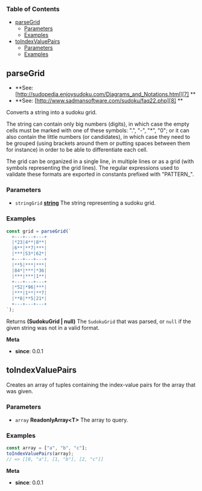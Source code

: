 <!-- Generated by documentation.js. Update this documentation by updating the source code. -->

### Table of Contents

-   [parseGrid][1]
    -   [Parameters][2]
    -   [Examples][3]
-   [toIndexValuePairs][4]
    -   [Parameters][5]
    -   [Examples][6]

## parseGrid

-   **See: [http://sudopedia.enjoysudoku.com/Diagrams_and_Notations.html][7]
    **
-   **See: [http://www.sadmansoftware.com/sudoku/faq22.php][8]
    **

Converts a string into a sudoku grid.

The string can contain only big numbers (digits), in which case the empty
cells must be marked with one of these symbols: ".", "-", "\*", "0"; or it
can also contain the little numbers (or candidates), in which case they
need to be grouped (using brackets around them or putting spaces between
them for instance) in order to be able to differentiate each cell.

The grid can be organized in a single line, in multiple lines or as a grid
(with symbols representing the grid lines). The regular expressions used to
validate these formats are exported in constants prefixed with "PATTERN\_".

### Parameters

-   `stringGrid` **[string][9]** The string representing a sudoku grid.

### Examples

```javascript
const grid = parseGrid(`
  +---+---+---+
  |*23|4**|8**|
  |6**|**7|***|
  |***|53*|62*|
  +---+---+---+
  |**5|***|***|
  |84*|***|*36|
  |***|***|1**|
  +---+---+---+
  |*52|*96|***|
  |***|1**|**7|
  |**8|**5|21*|
  +---+---+---+
`);
```

Returns **(SudokuGrid | null)** The `SudokuGrid` that was parsed, or `null`
if the given string was not in a valid format.

**Meta**

-   **since**: 0.0.1

## toIndexValuePairs

Creates an array of tuples containing the index-value pairs for the array that was given.

### Parameters

-   `array` **ReadonlyArray&lt;T>** The array to query.

### Examples

```javascript
const array = ["a", "b", "c"];
toIndexValuePairs(array);
// => [[0, "a"], [1, "b"], [2, "c"]]
```

**Meta**

-   **since**: 0.0.1

[1]: #parsegrid

[2]: #parameters

[3]: #examples

[4]: #toindexvaluepairs

[5]: #parameters-1

[6]: #examples-1

[7]: http://sudopedia.enjoysudoku.com/Diagrams_and_Notations.html

[8]: http://www.sadmansoftware.com/sudoku/faq22.php

[9]: https://developer.mozilla.org/docs/Web/JavaScript/Reference/Global_Objects/String
